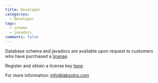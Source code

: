 ```yaml
---
title: Developer
categories:
  - Developer
tags:
  - schema
  - javadocs
comments: false
---
```


Database schema and javadocs are available upon request to customers who have purchased a [license](/software/license/).

Register and obtain a license key [here](/software/register/).

For more information: [info@labsolns.com](mailto:info@labsolns.com) 
